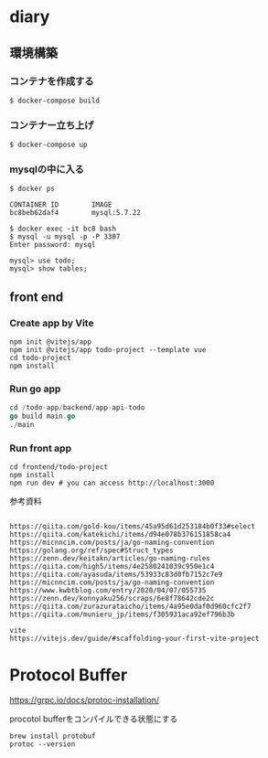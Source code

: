 # diary
## 環境構築
### コンテナを作成する

```shell script
$ docker-compose build
```

### コンテナー立ち上げ

```shell script
$ docker-compose up
```

### mysqlの中に入る

```shell script
$ docker ps 

CONTAINER ID        IMAGE                       
bc8beb62daf4        mysql:5.7.22   

$ docker exec -it bc8 bash
$ mysql -u mysql -p -P 3307
Enter password: mysql

mysql> use todo;
mysql> show tables;

```

## front end 

### Create app by Vite

```shell script
npm init @vitejs/app
npm init @vitejs/app todo-project --template vue
cd todo-project
npm install
```
### Run go app

```go
cd /todo-app/backend/app-api-todo
go build main.go
./main
```

### Run front app

```shell script
cd frontend/todo-project
npm install
npm run dev # you can access http://localhost:3000
```


参考資料
```

https://qiita.com/gold-kou/items/45a95d61d253184b0f33#select
https://qiita.com/katekichi/items/d94e078b376151858ca4
https://micnncim.com/posts/ja/go-naming-convention
https://golang.org/ref/spec#Struct_types
https://zenn.dev/keitakn/articles/go-naming-rules
https://qiita.com/high5/items/4e2580241039c950e1c4
https://qiita.com/ayasuda/items/53933c83d0fb7152c7e9
https://micnncim.com/posts/ja/go-naming-convention
https://www.kwbtblog.com/entry/2020/04/07/055735
https://zenn.dev/konnyaku256/scraps/6e8f78642cde2c
https://qiita.com/zurazurataicho/items/4a95e0daf0d960cfc2f7
https://qiita.com/munieru_jp/items/f305931aca92ef796b3b

vite
https://vitejs.dev/guide/#scaffolding-your-first-vite-project

```

# Protocol Buffer
https://grpc.io/docs/protoc-installation/

procotol bufferをコンパイルできる状態にする

```shell script
brew install protobuf
protoc --version
```